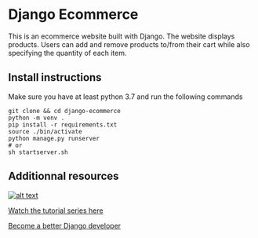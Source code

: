 # Django Ecommerce

This is an ecommerce website built with Django. The website displays products. Users can add and remove products to/from their cart while also specifying the quantity of each item.

## Install instructions
Make sure you have at least python 3.7 and run the following commands
```shell
git clone && cd django-ecommerce
python -m venv .
pip install -r requirements.txt
source ./bin/activate
python manage.py runserver
# or
sh startserver.sh
```

## Additionnal resources

[![alt text](https://github.com/justdjango/django-ecommerce/blob/master/thumbnail.png "Logo")](https://youtu.be/z4USlooVXG0)

[Watch the tutorial series here](https://youtu.be/z4USlooVXG0)

[Become a better Django developer](https://www.justdjango.com)
